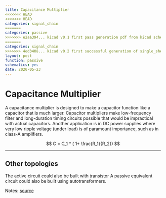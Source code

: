 ```yaml
---
title: Capacitance Multiplier
<<<<<<< HEAD
<<<<<<< HEAD
categories: signal_chain
=======
categories: passive
>>>>>>> e2aa394... kicad v0.1 first pass generation pdf from kicad schematics still fail one sheet generation
=======
categories: signal_chain
>>>>>>> 4ed3408... kicad v0.2 first successful generation of single_sheet overview
layout: post
function: passive
schematics: yes
date: 2020-05-23
---
```


# Capacitance Multiplier

A capacitance multiplier is designed to make a capacitor function like a capacitor that is much larger. 
Capacitor multipliers make low-frequency filter and long-duration timing circuits possible that would be impractical with actual capacitors. Another application is in DC power supplies where very low ripple voltage (under load) is of paramount importance, such as in class-A amplifiers.


$$ C = C_1 * ( 1+ \frac{R_1}{R_2}) $$

---

## Other topologies

The active circuit could also be built with transistor
A passive equivalent circuit could also be built 
using autotransformers. 


Notes:
[source](https://electronics.stackexchange.com/questions/413970/capacitor-multiplier-does-not-remove-ripple)